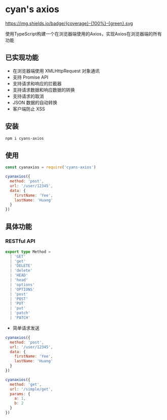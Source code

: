 # cyan's axios

https://img.shields.io/badge/{coverage}-{100%}-{green}.svg

使用TypeScript构建一个在浏览器端使用的Axios，实现Axios在浏览器端的所有功能

## 已实现功能

- 在浏览器端使用 XMLHttpRequest 对象通讯
- 支持 Promise API
- 支持请求和响应的拦截器
- 支持请求数据和响应数据的转换
- 支持请求的取消
- JSON 数据的自动转换
- 客户端防止 XSS

## 安装

```bash
npm i cyans-axios
```

## 使用

```js
const cyanaxios = require('cyans-axios')

cyanaxios({
  method: 'post',
  url: '/user/12345',
  data: {
    firstName: 'Yee',
    lastName: 'Huang'
  }
})
```

## 具体功能

### RESTful API

```typescript
export type Method =
  | 'GET'
  | 'get'
  | 'DELETE'
  | 'delete'
  | 'HEAD'
  | 'head'
  | 'options'
  | 'OPTIONS'
  | 'post'
  | 'POST'
  | 'PUT'
  | 'put'
  | 'patch'
  | 'PATCH'
```

- 简单请求发送

```js
cyanaxios({
  method: 'post',
  url: '/user/12345',
  data: {
    firstName: 'Yee',
    lastName: 'Huang'
  }
})

cyanaxios({
  method: 'get',
  url: '/simple/get',
  params: {
    a: 1,
    b: 2
  }
})
```

